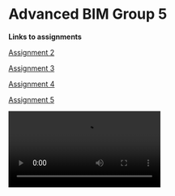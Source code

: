 # Advanced BIM Group 5

**Links to assignments**

[Assignment 2](A2/README.md)

[Assignment 3](A3/README.md)

[Assignment 4](A4/README.md)

[Assignment 5](A5/README.md)

![](Test.mp4)
